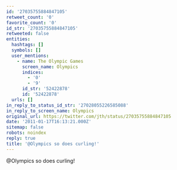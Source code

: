 ```yaml
---
id: '27035755884847105'
retweet_count: '0'
favorite_count: '0'
id_str: '27035755884847105'
retweeted: false
entities:
  hashtags: []
  symbols: []
  user_mentions:
    - name: The Olympic Games
      screen_name: Olympics
      indices:
        - '0'
        - '9'
      id_str: '52422878'
      id: '52422878'
  urls: []
in_reply_to_status_id_str: '27028055226585088'
in_reply_to_screen_name: Olympics
original_url: https://twitter.com/jth/status/27035755884847105
date: '2011-01-17T16:13:21.000Z'
sitemap: false
robots: noindex
reply: true
title: '@Olympics so does curling!'
---
```


@Olympics so does curling!